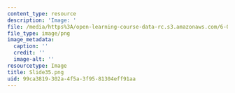 ```yaml
---
content_type: resource
description: 'Image: '
file: /media/https%3A/open-learning-course-data-rc.s3.amazonaws.com/6-004-computation-structures-spring-2017/99ca3819302a4f5a3f9581304eff91aa_Slide35.png
file_type: image/png
image_metadata:
  caption: ''
  credit: ''
  image-alt: ''
resourcetype: Image
title: Slide35.png
uid: 99ca3819-302a-4f5a-3f95-81304eff91aa
---
```

